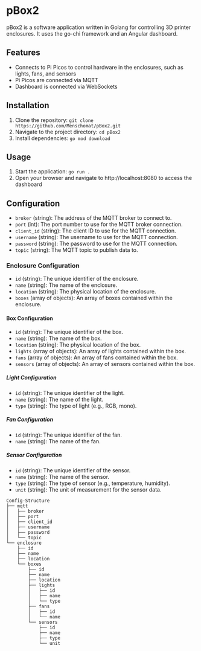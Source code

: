 # pBox2
pBox2 is a software application written in Golang for controlling 3D printer enclosures. It uses the go-chi framework and an Angular dashboard.

## Features
* Connects to Pi Picos to control hardware in the enclosures, such as lights, fans, and sensors
* Pi Picos are connected via MQTT
* Dashboard is connected via WebSockets
## Installation
1. Clone the repository: `git clone https://github.com/Menschomat/pBox2.git`
2. Navigate to the project directory: `cd pBox2`
3. Install dependencies: `go mod download`
## Usage
1. Start the application: `go run .`
2. Open your browser and navigate to http://localhost:8080 to access the dashboard
## Configuration

- `broker` (string): The address of the MQTT broker to connect to.
- `port` (int): The port number to use for the MQTT broker connection.
- `client_id` (string): The client ID to use for the MQTT connection.
- `username` (string): The username to use for the MQTT connection.
- `password` (string): The password to use for the MQTT connection.
- `topic` (string): The MQTT topic to publish data to.

### Enclosure Configuration

- `id` (string): The unique identifier of the enclosure.
- `name` (string): The name of the enclosure.
- `location` (string): The physical location of the enclosure.
- `boxes` (array of objects): An array of boxes contained within the enclosure.

#### Box Configuration

- `id` (string): The unique identifier of the box.
- `name` (string): The name of the box.
- `location` (string): The physical location of the box.
- `lights` (array of objects): An array of lights contained within the box.
- `fans` (array of objects): An array of fans contained within the box.
- `sensors` (array of objects): An array of sensors contained within the box.

##### Light Configuration

- `id` (string): The unique identifier of the light.
- `name` (string): The name of the light.
- `type` (string): The type of light (e.g., RGB, mono).

##### Fan Configuration

- `id` (string): The unique identifier of the fan.
- `name` (string): The name of the fan.

##### Sensor Configuration

- `id` (string): The unique identifier of the sensor.
- `name` (string): The name of the sensor.
- `type` (string): The type of sensor (e.g., temperature, humidity).
- `unit` (string): The unit of measurement for the sensor data.

```
Config-Structure
├── mqtt
│   ├── broker
│   ├── port
│   ├── client_id
│   ├── username
│   ├── password
│   └── topic
└── enclosure
    ├── id
    ├── name
    ├── location
    └── boxes
        ├── id
        ├── name
        ├── location
        ├── lights
        │   ├── id
        │   ├── name
        │   └── type
        ├── fans
        │   ├── id
        │   └── name
        └── sensors
            ├── id
            ├── name
            ├── type
            └── unit
```